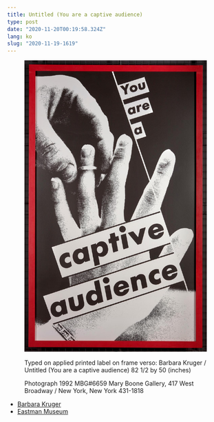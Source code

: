```yaml
---
title: Untitled (You are a captive audience)
type: post
date: "2020-11-20T00:19:58.324Z"
lang: ko
slug: "2020-11-19-1619"
---
```


<figure>

![Untitled (You are a captive audience)](untitled-1992.jpg)

<figcaption>Typed on applied printed label on frame verso: Barbara Kruger / Untitled (You are a captive audience) 82 1/2 by 50 (inches)

Photograph 1992 MBG#6659 Mary Boone Gallery, 417 West Broadway / New York, New York 431-1818</figcaption>

</figure>

- [Barbara Kruger](http://www.barbarakruger.com/)
- [Eastman Museum](https://collections.eastman.org/objects/80430/untitled-you-are-a-captive-audience;jsessionid=19B737E15B44DC719F4937064721A638?ctx=af4199c9-abed-4bdc-9aba-1ba9fc0d5360&idx=0)

